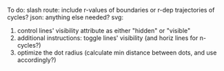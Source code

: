 To do:
slash route: include r-values of boundaries or r-dep trajectories of cycles?
json: anything else needed?
svg:
1) control lines' visibility attribute as either "hidden" or "visible"
2) additional instructions:
    toggle lines' visibility (and horiz lines for n-cycles?)
3) optimize the dot radius (calculate min distance between dots, and use accordingly?)
